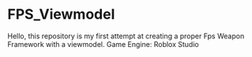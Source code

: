 # FPS_Viewmodel
Hello, this repository is my first attempt at creating a proper Fps Weapon Framework with a viewmodel.
Game Engine: Roblox Studio

